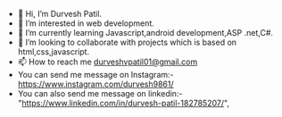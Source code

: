 - 👋 Hi, I’m Durvesh Patil.
- 👀 I’m interested in web development. 
- 🌱 I’m currently learning Javascript,android development,ASP .net,C#.
- 💞️ I’m looking to collaborate with projects which is based on html,css,javascript.
- 📫 How to reach me durveshvpatil01@gmail.com 
-  You can send me message on Instagram:-https://www.instagram.com/durvesh9861/
-  You can also send me message on linkedin:-"https://www.linkedin.com/in/durvesh-patil-182785207/",

<!---
durveshvpatil01/durveshvpatil01 is a ✨ special ✨ repository because its `README.md` (this file) appears on your GitHub profile.
You can click the Preview link to take a look at your changes.
--->
